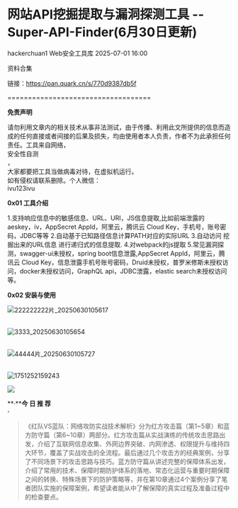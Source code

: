#  网站API挖掘提取与漏洞探测工具 -- Super-API-Finder(6月30日更新)  
hackerchuan1  Web安全工具库   2025-07-01 16:00  
  
资料合集  
  
链接：https://pan.quark.cn/s/770d9387db5f  
  
===================================  
  
**免责声明**  
  
请勿利用文章内的相关技术从事非法测试，由于传播、利用此文所提供的信息而造成的任何直接或者间接的后果及损失，均由使用者本人负责，作者不为此承担任何责任。工具来自网络，  
安全性自测  
，  
大家都要把工具当做病毒对待，在虚拟机运行。  
如有侵权请联系删除。个人微信：  
ivu123ivu  
  
  
**0x01 工具介绍**  
  
1.支持响应信息中的敏感信息、URL、URI，JS信息提取,比如前端泄露的aeskey，iv，AppSecret AppId，阿里云，腾讯云 Cloud Key，手机号，账号密码，JDBC等等 2.自动基于已知路径信息计算PATH对应的实际URL 3.自动访问 挖掘出来的URL信息 进行递归式的信息提取. 4.对webpack的js提取 5.常见漏洞探测，swagger-ui未授权，spring boot信息泄露,AppSecret AppId，阿里云，腾讯云 Cloud Key，信息泄露手机号账号密码，Druid未授权，普罗米修斯未授权访问，docker未授权访问，GraphQL api，JDBC泄露，elastic search未授权访问等。  
  
**0x02 安装与使用**  
  
![222222222片_20250630105617](https://mmbiz.qpic.cn/sz_mmbiz_png/8H1dCzib3UibsQTnqhnxI79t1aAr8MmCHA4Ag6hicG944dL4RnGbwHBayhMubbLYWUbR0e8wYQxnNSdrHSmdmaLsg/640?wx_fmt=png&from=appmsg "")  
  
   
![3333_20250630105654](https://mmbiz.qpic.cn/sz_mmbiz_png/8H1dCzib3UibsQTnqhnxI79t1aAr8MmCHAa0WYDhAibRoMby40R5ot1ZQHsBBEJ1bFelYpZicmvnLiaaEZEWDdHX3Rw/640?wx_fmt=png&from=appmsg "")  
  
   
![44444片_20250630105727](https://mmbiz.qpic.cn/sz_mmbiz_png/8H1dCzib3UibsQTnqhnxI79t1aAr8MmCHAhrdMFxJvhBzl1UFialL7C8xPEPo9lb9DTdicFGFSQo1wuh402QW3kp8w/640?wx_fmt=png&from=appmsg "")  
  
   
![1751252159243](https://mmbiz.qpic.cn/sz_mmbiz_png/8H1dCzib3UibsQTnqhnxI79t1aAr8MmCHA4Ag6hicG944dL4RnGbwHBayhMubbLYWUbR0e8wYQxnNSdrHSmdmaLsg/640?wx_fmt=png&from=appmsg "")  
  
  
![](https://mmbiz.qpic.cn/mmbiz_jpg/8H1dCzib3Uibu7uX2oYjbbibndft14nzUMIoRia7UqCAgMXSZAu1iaBDWSWLLuFnyibwfOiaCLO7YXaC6qib8icgHXwoe3Q/640?wx_fmt=jpeg "")  
  
  
  
  
**·****今 日 推 荐**  
**·**  
  
> 《红队VS蓝队：网络攻防实战技术解析》分为红方攻击篇（第1~5章）和蓝方防守篇（第6~10章）两部分。红方攻击篇从实战演练的传统攻击思路出发，介绍了互联网信息收集、外网边界突破、内网渗透、权限提升与维持四大环节，覆盖了实战攻击的全流程。最后通过几个攻击方的经典案例，分享了不同场景下的攻击思路与技巧。蓝方防守篇从讲述完整的保障体系出发，介绍了常用的技术、保障时期防护体系的落地、常态化运营与重要时期保障之间的转换、特殊场景下的防护策略等，并在第10章通过4个案例分享了笔者团队实施的保障案例，希望读者能从中了解保障的真实过程及准备过程中的检查要点。  
  
  
  
  
